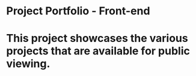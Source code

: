 # Project Portfolio - Front-end

# This project showcases the various projects that are available for public viewing.
